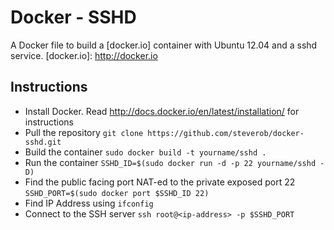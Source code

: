 Docker - SSHD
=========

A Docker file to build a [docker.io] container with Ubuntu 12.04 and a sshd service.
[docker.io]: http://docker.io

Instructions
-----------
 - Install Docker. Read http://docs.docker.io/en/latest/installation/ for instructions
 - Pull the repository
   `git clone https://github.com/steverob/docker-sshd.git`
 - Build the container
   `sudo docker build -t yourname/sshd .`
 - Run the container
   `SSHD_ID=$(sudo docker run -d -p 22 yourname/sshd -D)`
 - Find the public facing port NAT-ed to the private exposed port 22
   `SSHD_PORT=$(sudo docker port $SSHD_ID 22)`
 - Find IP Address using `ifconfig`
 - Connect to the SSH server
   `ssh root@<ip-address> -p $SSHD_PORT`

